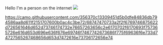 Hello I'm a person on the internet
![](https://komarev.com/ghpvc/?username=8bitbug)

https://camo.githubusercontent.com/356370c13309451d5b0dfe84836db794586aa8d611f2151707600b0ac4c3be72/68747470733a2f2f6769746875622d726561646d652d73746174732e76657263656c2e6170702f6170693f757365726e616d653d696e636f676e69746f7467742673686f775f69636f6e733d74727565267468656d653d7472616e73706172656e74
<!---
8bitbug/8bitbug is a ✨ special ✨ repository because its `README.md` (this file) appears on your GitHub profile.
You can click the Preview link to take a look at your changes.
--->
